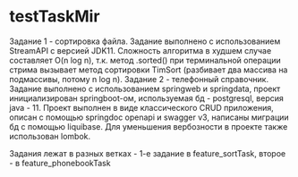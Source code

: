 # testTaskMir
Задание 1 - сортировка файла. Задание выполнено с использованием StreamAPI с версией JDK11. Сложность алгоритма в худшем случае составляет O(n log n), т.к. метод .sorted() при терминальной операции стрима вызывает метод сортировки TimSort (разбивает два массива на подмассивы, потому n log n).
Задание 2 - телефонный справочник. Задание выполнено с использованием springweb и springdata, проект инициализирован springboot-ом, используемая бд - postgresql, версия java - 11. Проект выполнен в виде классического CRUD приложения, описан с помощью springdoc openapi и swagger v3, написаны миграции бд с помощью liquibase. Для уменьшения вербозности в проекте также использован lombok.

Задания лежат в разных ветках - 1-е задание в feature_sortTask, второе - в feature_phonebookTask
